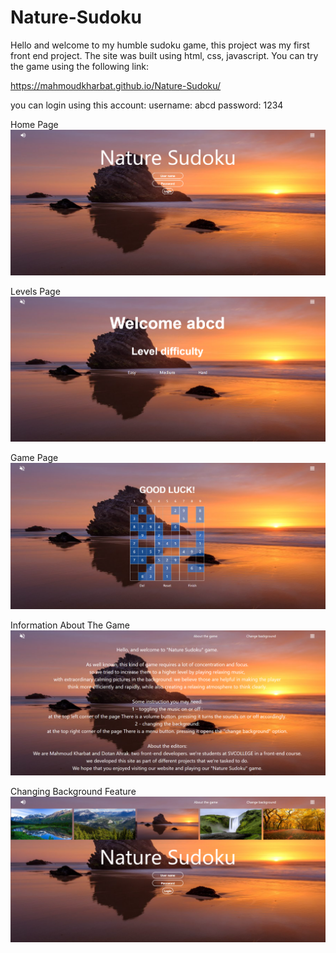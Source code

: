 # Nature-Sudoku

Hello and welcome to my humble sudoku game, this project was my first front end project.
The site was built using html, css, javascript.
You can try the game using the following link:

https://mahmoudkharbat.github.io/Nature-Sudoku/

you can login using this account:
username: abcd
password: 1234


Home Page
<img src = 'Illustration_Images/page1.png' />

Levels Page
<img src = 'Illustration_Images/page2.png' />

Game Page
<img src = 'Illustration_Images/page3.png' />

Information About The Game
<img src = 'Illustration_Images/page4.png' />

Changing Background Feature
<img src = 'Illustration_Images/page5.png' />
